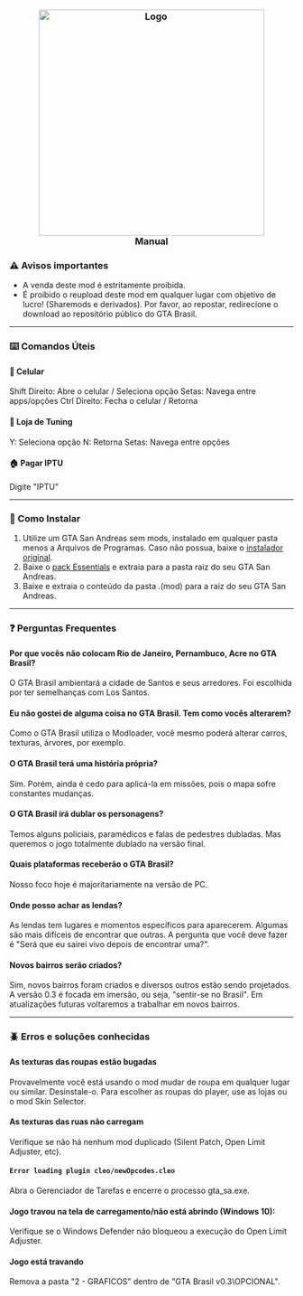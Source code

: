 ﻿<h3  align="center">
<img  src="https://user-images.githubusercontent.com/106138998/173198102-d3df4752-456f-40b1-ac1f-0ba212f6e848.png"  width="400"  alt="Logo"/><br/>
Manual
</h3>

### ⚠️ Avisos importantes
- A venda deste mod é estritamente proibida.
- É proibido o reupload deste mod em qualquer lugar com objetivo de lucro! (Sharemods e derivados). Por favor, ao repostar, redirecione o download ao repositório público do GTA Brasil.

------------------------------------------------------------------------
### ⌨️ Comandos Úteis
#### 📱 Celular
Shift Direito: Abre o celular / Seleciona opção
Setas: Navega entre apps/opções
Ctrl Direito: Fecha o celular / Retorna
#### 🚗 Loja de Tuning
Y: Seleciona opção
N: Retorna
Setas: Navega entre opções
#### 🏠 Pagar IPTU
Digite "IPTU"

--------------------------------------------------------------------------------------------
### 📂 Como Instalar
1. Utilize um GTA San Andreas sem mods, instalado em qualquer pasta menos a Arquivos de Programas. Caso não possua, baixe o [instalador original](https://miscellaneous-c.blogspot.com/2019/05/download-gta-san-andreas-pc.html).
2. Baixe o [pack Essentials](https://mixmods.com.br/2019/08/Essentials.html) e extraia para a pasta raiz do seu GTA San Andreas.
3. Baixe e extraia o conteúdo da pasta .(mod) para a raiz do seu GTA San Andreas.
---------------------------------------------------------------------------------------------
### ❓ Perguntas Frequentes
#### Por que vocês não colocam Rio de Janeiro, Pernambuco, Acre no GTA Brasil?
O GTA Brasil ambientará a cidade de Santos e seus arredores. Foi escolhida por ter semelhanças com Los Santos.
#### Eu não gostei de alguma coisa no GTA Brasil. Tem como vocês alterarem?
Como o GTA Brasil utiliza o Modloader, você mesmo poderá alterar carros, texturas, árvores, por exemplo.
#### O GTA Brasil terá uma história própria?
Sim. Porém, ainda é cedo para aplicá-la em missões, pois o mapa sofre constantes mudanças.
#### O GTA Brasil irá dublar os personagens?
Temos alguns policiais, paramédicos e falas de pedestres dubladas. Mas queremos o jogo totalmente dublado na versão final.
#### Quais plataformas receberão o GTA Brasil?
Nosso foco hoje é majoritariamente na versão de PC.
#### Onde posso achar as lendas?
As lendas tem lugares e momentos específicos para aparecerem. Algumas são mais difíceis de encontrar que outras. A pergunta que você deve fazer é "Será que eu sairei vivo depois de encontrar uma?".
#### Novos bairros serão criados?
Sim, novos bairros foram criados e diversos outros estão sendo projetados. A versão 0.3 é focada em imersão, ou seja, "sentir-se no Brasil". Em atualizações futuras voltaremos a trabalhar em novos bairros.
 
---------------------------------------------------------------------------------------------
### 🪲 Erros e soluções conhecidas
#### As texturas das roupas estão bugadas
Provavelmente você está usando o mod mudar de roupa em qualquer lugar ou similar. Desinstale-o. Para escolher as roupas do player, use as lojas ou o mod Skin Selector.
#### As texturas das ruas não carregam
Verifique se não há nenhum mod duplicado (Silent Patch, Open Limit Adjuster, etc).
#### `Error loading plugin cleo/newOpcodes.cleo`
Abra o Gerenciador de Tarefas e encerre o processo gta_sa.exe.
#### Jogo travou na tela de carregamento/não está abrindo (Windows 10):
Verifique se o Windows Defender não bloqueou a execução do Open Limit Adjuster.
#### Jogo está travando
Remova a pasta "2 - GRAFICOS" dentro de "GTA Brasil v0.3\OPCIONAL\".

